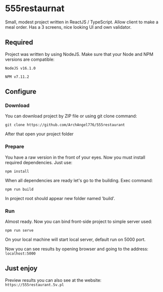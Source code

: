 # 555restaurnat

Small, modest project written in ReactJS / TypeScript. Allow client to make a meal order. Has a 3 screens, nice looking UI and own validator.

## Required

Project was written by using NodeJS. Make sure that your Node and NPM versions are compatible:

``NodeJS v16.1.0``

``NPM v7.11.2``

## Configure

### Download

You can download project by ZIP file or using git clone command:

``git clone https://github.com/ArchAngel776/555restaurant``

After that open your project folder

### Prepare

You have a raw version in the front of your eyes. Now you must install required dependencies. Just use:

``npm install``

When all dependencies are ready let's go to the building. Exec command:

``npm run build``

In project root should appear new folder named 'build'.

### Run

Almost ready. Now you can bind front-side project to simple server used:

``npm run serve``

On your local machine will start local server, default run on 5000 port.

Now you can see results by opening browser and going to the address: ``localhost:5000``

## Just enjoy

Preview results you can also see at the website: ``https://555restaurant.5v.pl``
